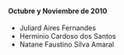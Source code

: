 <h4>Octubre y Noviembre de 2010</h4>
<ul>
  <li>Juliard Aires Fernandes</li>
  <li>Herminio Cardoso dos Santos</li>
  <li>Natane Faustino Silva Amaral</li>
